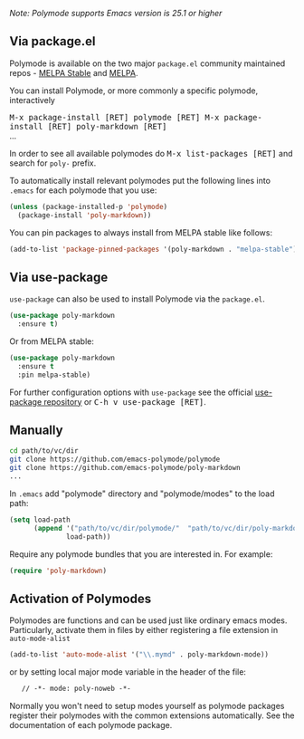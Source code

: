 
*Note: Polymode supports Emacs version is 25.1 or higher*

## Via package.el

Polymode is available on the two major `package.el` community maintained repos -
[MELPA Stable](http://stable.melpa.org) and [MELPA](http://melpa.org).

You can install Polymode, or more commonly a specific polymode, interactively

<kbd>M-x package-install [RET] polymode [RET] </kbd>
<kbd>M-x package-install [RET] poly-markdown [RET] </kbd><br>
...

In order to see all available polymodes do <kbd>M-x list-packages [RET]</kbd>
and search for `poly-` prefix.

To automatically install relevant polymodes put the following lines into
`.emacs` for each polymode that you use:

```el
(unless (package-installed-p 'polymode)
  (package-install 'poly-markdown))
```

You can pin packages to always install from MELPA stable like follows: 

```el
(add-to-list 'package-pinned-packages '(poly-markdown . "melpa-stable") t)
```

## Via use-package

`use-package` can also be used to install Polymode via the `package.el`.

```el
(use-package poly-markdown
  :ensure t)
```

Or from MELPA stable:

```el
(use-package poly-markdown
  :ensure t
  :pin melpa-stable)
```

For further configuration options with `use-package` see the official
[use-package repository](https://github.com/jwiegley/use-package) or <kbd>C-h v
use-package [RET]</kbd>.

## Manually


```sh
cd path/to/vc/dir
git clone https://github.com/emacs-polymode/polymode
git clone https://github.com/emacs-polymode/poly-markdown
...
```

In `.emacs` add "polymode" directory and "polymode/modes" to the load path:

```lisp
(setq load-path
      (append '("path/to/vc/dir/polymode/"  "path/to/vc/dir/poly-markdown/")
              load-path))
```

Require any polymode bundles that you are interested in. For example:

```lisp
(require 'poly-markdown)
```

## Activation of Polymodes

Polymodes are functions and can be used just like ordinary emacs modes.
Particularly, activate them in files by either registering a file extension in
`auto-mode-alist`
```el
(add-to-list 'auto-mode-alist '("\\.mymd" . poly-markdown-mode))
```

or by setting local major mode variable in the header of the file:

```nw
   // -*- mode: poly-noweb -*-
```

Normally you won't need to setup modes yourself as polymode packages register
their polymodes with the common extensions automatically. See the documentation
of each polymode package.
